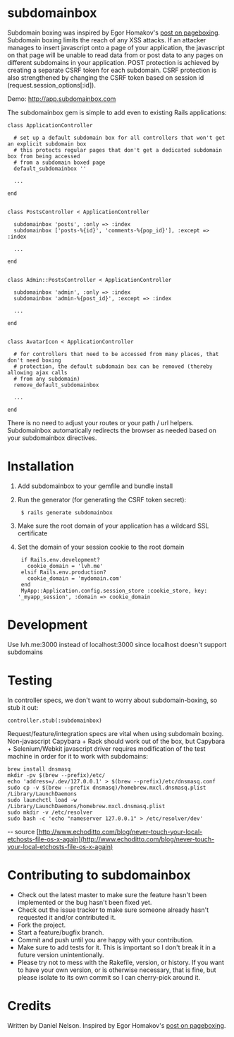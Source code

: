 subdomainbox
============

Subdomain boxing was inspired by Egor Homakov's [post on pageboxing](http://homakov.blogspot.com/2013/02/pagebox-website-gatekeeper.html). Subdomain boxing limits the reach of any XSS attacks. If an attacker manages to insert javascript onto a page of your application, the javascript on that page will be unable to read data from or post data to any pages on different subdomains in your application. POST protection is achieved by creating a separate CSRF token for each subdomain. CSRF protection is also strengthened by changing the CSRF token based on session id (request.session_options[:id]).

Demo: http://app.subdomainbox.com

The subdomainbox gem is simple to add even to existing Rails applications:

    class ApplicationController

      # set up a default subdomain box for all controllers that won't get an explicit subdomain box
      # this protects regular pages that don't get a dedicated subdomain box from being accessed
      # from a subdomain boxed page
      default_subdomainbox ''

      ...

    end


    class PostsController < ApplicationController

      subdomainbox 'posts', :only => :index
      subdomainbox ['posts-%{id}', 'comments-%{pop_id}'], :except => :index

      ...

    end


    class Admin::PostsController < ApplicationController

      subdomainbox 'admin', :only => :index
      subdomainbox 'admin-%{post_id}', :except => :index

      ...

    end


    class AvatarIcon < ApplicationController

      # for controllers that need to be accessed from many places, that don't need boxing
      # protection, the default subdomain box can be removed (thereby allowing ajax calls
      # from any subdomain)
      remove_default_subdomainbox

      ...

    end

There is no need to adjust your routes or your path / url helpers. Subdomainbox automatically redirects the browser as needed based on your subdomainbox directives.


Installation
============

1. Add subdomainbox to your gemfile and bundle install
1. Run the generator (for generating the CSRF token secret):

        $ rails generate subdomainbox

1. Make sure the root domain of your application has a wildcard SSL certificate
1. Set the domain of your session cookie to the root domain

        if Rails.env.development?
          cookie_domain = 'lvh.me'
        elsif Rails.env.production?
          cookie_domain = 'mydomain.com'
        end
        MyApp::Application.config.session_store :cookie_store, key: '_myapp_session', :domain => cookie_domain

Development
===========

Use lvh.me:3000 instead of localhost:3000 since localhost doesn't support subdomains

Testing
=======

In controller specs, we don't want to worry about subdomain-boxing, so stub it out:

    controller.stub(:subdomainbox)


Request/feature/integration specs are vital when using subdomain boxing. Non-javascript Capybara + Rack should work out of the box, but Capybara + Selenium/Webkit javascript driver requires modification of the test machine in order for it to work with subdomains:

    brew install dnsmasq
    mkdir -pv $(brew --prefix)/etc/
    echo 'address=/.dev/127.0.0.1' > $(brew --prefix)/etc/dnsmasq.conf
    sudo cp -v $(brew --prefix dnsmasq)/homebrew.mxcl.dnsmasq.plist /Library/LaunchDaemons
    sudo launchctl load -w /Library/LaunchDaemons/homebrew.mxcl.dnsmasq.plist
    sudo mkdir -v /etc/resolver
    sudo bash -c 'echo "nameserver 127.0.0.1" > /etc/resolver/dev'

-- source [http://www.echoditto.com/blog/never-touch-your-local-etchosts-file-os-x-again](http://www.echoditto.com/blog/never-touch-your-local-etchosts-file-os-x-again)

Contributing to subdomainbox
============================

* Check out the latest master to make sure the feature hasn't been implemented or the bug hasn't been fixed yet.
* Check out the issue tracker to make sure someone already hasn't requested it and/or contributed it.
* Fork the project.
* Start a feature/bugfix branch.
* Commit and push until you are happy with your contribution.
* Make sure to add tests for it. This is important so I don't break it in a future version unintentionally.
* Please try not to mess with the Rakefile, version, or history. If you want to have your own version, or is otherwise necessary, that is fine, but please isolate to its own commit so I can cherry-pick around it.

Credits
=======

Written by Daniel Nelson. Inspired by Egor Homakov's [post on pageboxing](http://homakov.blogspot.com/2013/02/pagebox-website-gatekeeper.html).

